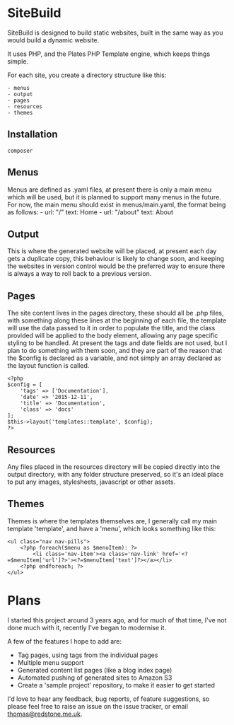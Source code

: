 SiteBuild
=========

SiteBuild is designed to build static websites, built in the same way as you would build a dynamic website.

It uses PHP, and the Plates PHP Template engine, which keeps things simple.

For each site, you create a directory structure like this:

    - menus
    - output
    - pages
    - resources
    - themes

## Installation
    composer 

## Menus
Menus are defined as .yaml files, at present there is only a main menu which will be used, but it is planned to support
many menus in the future. For now, the main menu should exist in menus/main.yaml, the format being as follows:
    -
      url: "/"
      text: Home
    -
      url: "/about"
      text: About

## Output
This is where the generated website will be placed, at present each day gets a duplicate copy, this behaviour is likely
to change soon, and keeping the websites in version control would be the preferred way to ensure there is always a way
to roll back to a previous version.

## Pages
The site content lives in the pages directory, these should all be .php files, with something along these lines at the
beginning of each file, the template will use the data passed to it in order to populate the title, and the class
provided will be applied to the body element, allowing any page specific styling to be handled. At present the tags
and date fields are not used, but I plan to do something with them soon, and they are part of the reason that the
$config is declared as a variable, and not simply an array declared as the layout function is called.

    <?php
    $config = [
        'tags' => ['Documentation'],
        'date' => '2015-12-11',
        'title' => 'Documentation',
        'class' => 'docs'
    ];
    $this->layout('templates::template', $config);
    ?>

## Resources
Any files placed in the resources directory will be copied directly into the output directory, with any folder structure
preserved, so it's an ideal place to put any images, stylesheets, javascript or other assets.

## Themes
Themes is where the templates themselves are, I generally call my main template 'template', and have a 'menu', which
looks something like this:

    <ul class="nav nav-pills">
        <?php foreach($menu as $menuItem): ?>
            <li class='nav-item'><a class='nav-link' href='<?=$menuItem['url']?>'><?=$menuItem['text']?></a></li>
        <?php endforeach; ?>
    </ul>

# Plans
I started this project around 3 years ago, and for much of that time, I've not done much with it, recently I've began
to modernise it.

A few of the features I hope to add are:
- Tag pages, using tags from the individual pages
- Multiple menu support
- Generated content list pages (like a blog index page)
- Automated pushing of generated sites to Amazon S3
- Create a 'sample project' repository, to make it easier to get started

I'd love to hear any feedback, bug reports, of feature suggestions, so please feel free to raise an issue on the issue
tracker, or email <thomas@redstone.me.uk>.